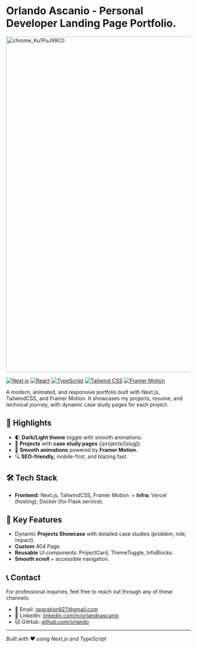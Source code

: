 # Orlando Ascanio - Personal Developer Landing Page Portfolio.

<img width="1920" height="912" alt="chrome_Ku1PuJ99C0" src="https://github.com/user-attachments/assets/1fe25088-dd30-4489-8416-4d0c176b21db" />


[![Next.js](https://img.shields.io/badge/Next.js-15-black?style=for-the-badge&logo=next.js)](https://nextjs.org/)
[![React](https://img.shields.io/badge/React-19-blue?style=for-the-badge&logo=react)](https://reactjs.org/)
[![TypeScript](https://img.shields.io/badge/TypeScript-5-blue?style=for-the-badge&logo=typescript)](https://www.typescriptlang.org/)
[![Tailwind CSS](https://img.shields.io/badge/Tailwind_CSS-4-38B2AC?style=for-the-badge&logo=tailwind-css)](https://tailwindcss.com/)
[![Framer Motion](https://img.shields.io/badge/Framer_Motion-12-black?style=for-the-badge&logo=framer)](https://www.framer.com/motion/)

A modern, animated, and responsive portfolio built with Next.js, TailwindCSS, and Framer Motion. It showcases my projects, resume, and technical journey, with dynamic case study pages for each project.

## 🌟 Highlights

- 🌓 **Dark/Light theme** toggle with smooth animations.
- 📂 **Projects** with **case study pages** (/projects/[slug]).
- 🎨 **Smooth animations** powered by **Framer Motion.**
- 🔍 **SEO-friendly,** mobile-first, and blazing fast.

## 🛠️ Tech Stack

- **Frontend:** Next.js, TailwindCSS, Framer Motion.
= **Infra:** Vercel (hosting), Docker (for Flask service).

## 🚀 Key Features

- Dynamic **Projects Showcase** with detailed case studies (problem, role, impact).
- **Custom** 404 Page.
- **Reusable** UI components: ProjectCard, ThemeToggle, InfoBlocks.
- **Smooth scroll** + accessible navigation.


## 📞 Contact

For professional inquiries, feel free to reach out through any of these channels:

- 📧 Email: [operation927@gmail.com](mailto:operation927@gmail.com)
- 💼 LinkedIn: [linkedin.com/in/orlandoascanio](https://orlandoascanio.com/?src=landing&project=linkedin)
- 🐱 GitHub: [github.com/orlando](https://orlandoascanio.com/?src=landing&project=main)

---

*Built with ❤️ using Next.js and TypeScript*
